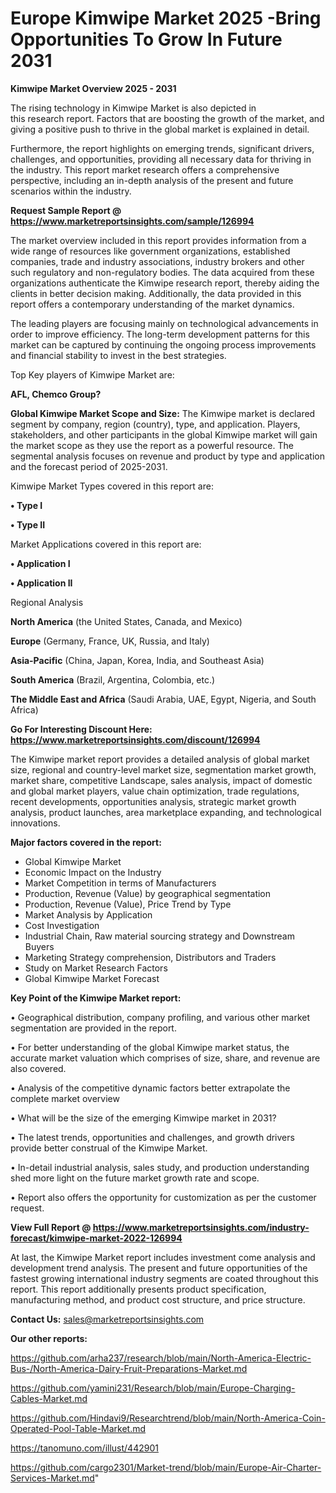 # Europe Kimwipe Market 2025 -Bring Opportunities To Grow In Future 2031

<Strong> Kimwipe Market Overview 2025 - 2031</strong>

The rising technology in Kimwipe Market is also depicted in this research report. Factors that are boosting the growth of the market, and giving a positive push to thrive in the global market is explained in detail.

Furthermore, the report highlights on emerging trends, significant drivers, challenges, and opportunities, providing all necessary data for thriving in the industry. This report market research offers a comprehensive perspective, including an in-depth analysis of the present and future scenarios within the industry.

<strong>Request Sample Report @ <a href=https://www.marketreportsinsights.com/sample/126994>https://www.marketreportsinsights.com/sample/126994</a></strong>

The market overview included in this report provides information from a wide range of resources like government organizations, established companies, trade and industry associations, industry brokers and other such regulatory and non-regulatory bodies. The data acquired from these organizations authenticate the Kimwipe research report, thereby aiding the clients in better decision making. Additionally, the data provided in this report offers a contemporary understanding of the market dynamics.

The leading players are focusing mainly on technological advancements in order to improve efficiency. The long-term development patterns for this market can be captured by continuing the ongoing process improvements and financial stability to invest in the best strategies.

Top Key players of Kimwipe Market are:

<strong>AFL, Chemco Group?</strong>

<strong><b>Global Kimwipe Market Scope and Size:</b></strong>
The Kimwipe market is declared segment by company, region (country), type, and application. Players, stakeholders, and other participants in the global Kimwipe market will gain the market scope as they use the report as a powerful resource. The segmental analysis focuses on revenue and product by type and application and the forecast period of 2025-2031.

Kimwipe Market Types covered in this report are:

<strong>• Type I

• Type II</strong>

Market Applications covered in this report are:

<strong>• Application I

• Application II</strong> 

Regional Analysis

<strong>North America</strong> (the United States, Canada, and Mexico)

<strong>Europe</strong> (Germany, France, UK, Russia, and Italy)

<strong>Asia-Pacific</strong> (China, Japan, Korea, India, and Southeast Asia)

<strong>South America</strong> (Brazil, Argentina, Colombia, etc.)

<strong>The Middle East and Africa</strong> (Saudi Arabia, UAE, Egypt, Nigeria, and South Africa)

<strong>Go For Interesting Discount Here: <a href=https://www.marketreportsinsights.com/discount/126994>https://www.marketreportsinsights.com/discount/126994</a></strong>

The Kimwipe market report provides a detailed analysis of global market size, regional and country-level market size, segmentation market growth, market share, competitive Landscape, sales analysis, impact of domestic and global market players, value chain optimization, trade regulations, recent developments, opportunities analysis, strategic market growth analysis, product launches, area marketplace expanding, and technological innovations.

<strong><b>Major factors covered in the report:</b></strong>
<ul>
  <li>Global Kimwipe Market </li>
  <li>Economic Impact on the Industry</li>
  <li>Market Competition in terms of Manufacturers</li>
  <li>Production, Revenue (Value) by geographical segmentation</li>
  <li>Production, Revenue (Value), Price Trend by Type</li>
  <li>Market Analysis by Application</li>
  <li>Cost Investigation</li>
  <li>Industrial Chain, Raw material sourcing strategy and Downstream Buyers</li>
  <li>Marketing Strategy comprehension, Distributors and Traders</li>
  <li>Study on Market Research Factors</li>
  <li>Global Kimwipe Market Forecast</li>
</ul>

<strong><b>Key Point of the Kimwipe Market report:</b></strong>

• Geographical distribution, company profiling, and various other market segmentation are provided in the report.

• For better understanding of the global Kimwipe market status, the accurate market valuation which comprises of size, share, and revenue are also covered.

• Analysis of the competitive dynamic factors better extrapolate the complete market overview

• What will be the size of the emerging Kimwipe market in 2031?

• The latest trends, opportunities and challenges, and growth drivers provide better construal of the Kimwipe Market.

• In-detail industrial analysis, sales study, and production understanding shed more light on the future market growth rate and scope.

• Report also offers the opportunity for customization as per the customer request.

<strong><b>View Full Report @ <a href=https://www.marketreportsinsights.com/industry-forecast/kimwipe-market-2022-126994>https://www.marketreportsinsights.com/industry-forecast/kimwipe-market-2022-126994</a></b></strong>


At last, the Kimwipe Market report includes investment come analysis and development trend analysis. The present and future opportunities of the fastest growing international industry segments are coated throughout this report. This report additionally presents product specification, manufacturing method, and product cost structure, and price structure.

<strong>Contact Us:</strong>
sales@marketreportsinsights.com

<strong>Our other reports:</strong>

<a href=https://github.com/arha237/research/blob/main/North-America-Electric-Bus-/North-America-Dairy-Fruit-Preparations-Market.md>https://github.com/arha237/research/blob/main/North-America-Electric-Bus-/North-America-Dairy-Fruit-Preparations-Market.md</a>

<a href=https://github.com/yamini231/Research/blob/main/Europe-Charging-Cables-Market.md>https://github.com/yamini231/Research/blob/main/Europe-Charging-Cables-Market.md</a>

<a href=https://github.com/Hindavi9/Researchtrend/blob/main/North-America-Coin-Operated-Pool-Table-Market.md>https://github.com/Hindavi9/Researchtrend/blob/main/North-America-Coin-Operated-Pool-Table-Market.md</a>

<a href=https://tanomuno.com/illust/442901>https://tanomuno.com/illust/442901</a>

<a href=https://github.com/cargo2301/Market-trend/blob/main/Europe-Air-Charter-Services-Market.md>https://github.com/cargo2301/Market-trend/blob/main/Europe-Air-Charter-Services-Market.md</a>"
